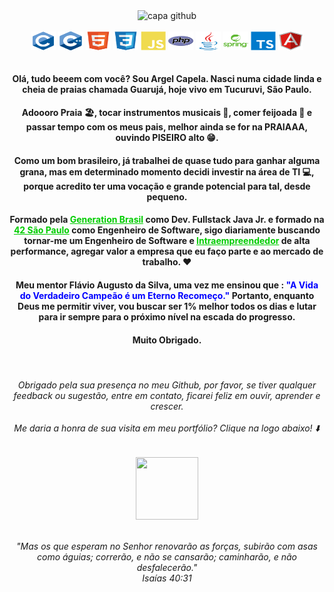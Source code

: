 <div id="container" align="center">

<!-- cover -->
<img src="https://i.imgur.com/ArR1PnR.jpg" alt="capa github">

<!-- stacks -->
<div style="display: inline_block"><br>
  <img align="center" alt="gel-c" height="30" width="40" src="https://raw.githubusercontent.com/devicons/devicon/master/icons/c/c-original.svg" > 
  <img align="center" alt="gel-c" height="30" width="40" src="https://raw.githubusercontent.com/devicons/devicon/master/icons/cplusplus/cplusplus-original.svg" > 
  <img align="center" alt="gel-HTML" height="30" width="40" src="https://raw.githubusercontent.com/devicons/devicon/master/icons/html5/html5-original.svg">
  <img align="center" alt="gel-CSS" height="30" width="40" src="https://raw.githubusercontent.com/devicons/devicon/master/icons/css3/css3-original.svg">
  <img align="center" alt="gel-Js" height="30" width="40" src="https://raw.githubusercontent.com/devicons/devicon/master/icons/javascript/javascript-plain.svg">
  <img align="center" alt="gel-php" height="30" width="40" src="https://raw.githubusercontent.com/devicons/devicon/master/icons/php/php-original.svg">
  <img align="center" alt="gel-java" height="30" width="40" src="https://raw.githubusercontent.com/devicons/devicon/master/icons/java/java-original.svg">
  <img align="center" alt="gel-spring" height="30" width="40" src="https://raw.githubusercontent.com/devicons/devicon/master/icons/spring/spring-original-wordmark.svg">
  <img align="center" alt="gel-spring" height="30" width="40" src="https://raw.githubusercontent.com/devicons/devicon/master/icons/typescript/typescript-original.svg">
  <img align="center" alt="gel-spring" height="30" width="40" src="https://raw.githubusercontent.com/devicons/devicon/master/icons/angularjs/angularjs-original.svg">
</div>

<br>

<!-- presentation letter -->
<h4>Olá, tudo beeem com você? Sou Argel Capela. Nasci numa cidade linda e cheia de praias chamada Guarujá, hoje vivo em Tucuruvi, São Paulo.</h4>

<h4>Adoooro Praia 🏖, tocar instrumentos musicais 🎸, comer feijoada 🍛 e passar tempo com os meus pais, melhor ainda se for na PRAIAAA, ouvindo PISEIRO alto 😁.</h4>

<h4>Como um bom brasileiro, já trabalhei de quase tudo para ganhar alguma grana, mas em determinado momento decidi investir na área de TI 💻, porque acredito ter uma vocação e grande potencial para tal, desde pequeno.</h4>

<h4>Formado pela <a style="color:#00CC00;" href="https://brazil.generation.org/sao-paulo/pessoa-desenvolvedora-web/">Generation Brasil</a> como Dev. Fullstack Java Jr. e formado na <a style="color:#00CC00;" href="https://www.42sp.org.br/">42 São Paulo</a> como Engenheiro de Software, sigo diariamente buscando tornar-me um Engenheiro de Software e <a style="color:#00CC00;" href="https://online.pucrs.br/blog/public/intraempreendedorismo-entenda-o-conceito">Intraempreendedor</a> de alta performance, agregar valor a empresa que eu faço parte e ao mercado de trabalho. ❤</h4>

<h4>Meu mentor Flávio Augusto da Silva, uma vez me ensinou que : <b style="color:blue">"A Vida do Verdadeiro Campeão é um Eterno Recomeço."</b> Portanto, enquanto Deus me permitir viver, vou buscar ser 1% melhor todos os dias e lutar para ir sempre para o próximo nível na escada do progresso.<br></h4>

<h4>Muito Obrigado.</h4>


<br>

<!-- portfolio -->
<h6>Obrigado pela sua presença no meu Github, por favor, se tiver qualquer feedback ou sugestão, entre em contato, ficarei feliz em ouvir, aprender e crescer. <br><br>Me daria a honra de sua visita em meu portfólio? Clique na logo abaixo! ⬇️ </h6>

<a href="https://argelcapela.com.br"><img src="https://i.imgur.com/iFxsoep.jpg" width="100px" height="100px"></a>
<br><br>

<!-- scripture -->

<i>"Mas os que esperam no Senhor renovarão as forças, subirão com asas como águias; correrão, e não se cansarão; caminharão, e não desfalecerão." <br>Isaías 40:31 <br></i><br>

</div>
